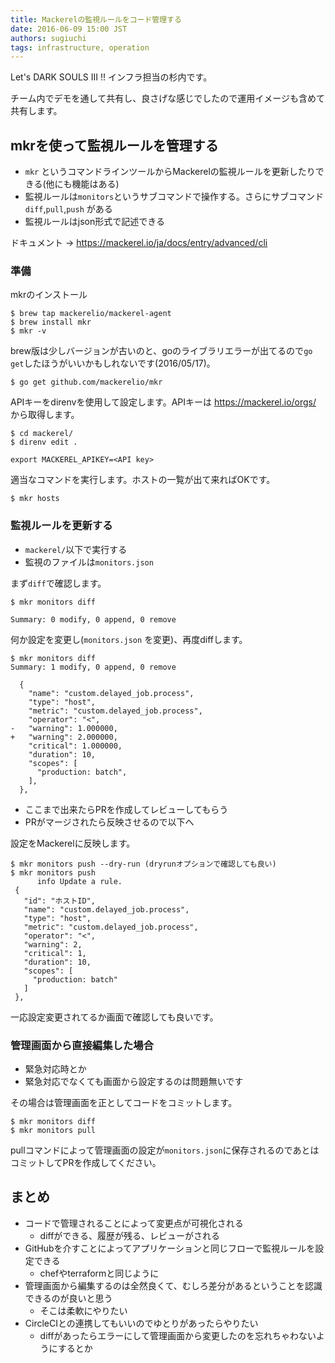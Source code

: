 ```yaml
---
title: Mackerelの監視ルールをコード管理する
date: 2016-06-09 15:00 JST
authors: sugiuchi
tags: infrastructure, operation
---
```

Let's DARK SOULS Ⅲ !! インフラ担当の杉内です。

チーム内でデモを通して共有し、良さげな感じでしたので運用イメージも含めて共有します。

<!--more-->

## mkrを使って監視ルールを管理する

- `mkr` というコマンドラインツールからMackerelの監視ルールを更新したりできる(他にも機能はある)
- 監視ルールは`monitors`というサブコマンドで操作する。さらにサブコマンド `diff`,`pull`,`push` がある
- 監視ルールはjson形式で記述できる

ドキュメント → https://mackerel.io/ja/docs/entry/advanced/cli

### 準備

mkrのインストール

```
$ brew tap mackerelio/mackerel-agent
$ brew install mkr
$ mkr -v
```

brew版は少しバージョンが古いのと、goのライブラリエラーが出てるので`go get`したほうがいいかもしれないです(2016/05/17)。

```
$ go get github.com/mackerelio/mkr
```

APIキーをdirenvを使用して設定します。APIキーは https://mackerel.io/orgs/<Organization> から取得します。

```
$ cd mackerel/
$ direnv edit .

export MACKEREL_APIKEY=<API key>
```

適当なコマンドを実行します。ホストの一覧が出て来ればOKです。

```
$ mkr hosts
```

### 監視ルールを更新する

- `mackerel/`以下で実行する
- 監視のファイルは`monitors.json`

まず`diff`で確認します。

```
$ mkr monitors diff

Summary: 0 modify, 0 append, 0 remove
```

何か設定を変更し(`monitors.json` を変更)、再度diffします。

```
$ mkr monitors diff
Summary: 1 modify, 0 append, 0 remove

  {
    "name": "custom.delayed_job.process",
    "type": "host",
    "metric": "custom.delayed_job.process",
    "operator": "<",
-   "warning": 1.000000,
+   "warning": 2.000000,
    "critical": 1.000000,
    "duration": 10,
    "scopes": [
      "production: batch",
    ],
  },
```

- ここまで出来たらPRを作成してレビューしてもらう
- PRがマージされたら反映させるので以下へ

設定をMackerelに反映します。

```
$ mkr monitors push --dry-run (dryrunオプションで確認しても良い)
$ mkr monitors push
      info Update a rule.
 {
   "id": "ホストID",
   "name": "custom.delayed_job.process",
   "type": "host",
   "metric": "custom.delayed_job.process",
   "operator": "<",
   "warning": 2,
   "critical": 1,
   "duration": 10,
   "scopes": [
     "production: batch"
   ]
 },
```

一応設定変更されてるか画面で確認しても良いです。

### 管理画面から直接編集した場合

- 緊急対応時とか
- 緊急対応でなくても画面から設定するのは問題無いです

その場合は管理画面を正としてコードをコミットします。

```
$ mkr monitors diff
$ mkr monitors pull
```

pullコマンドによって管理画面の設定が`monitors.json`に保存されるのであとはコミットしてPRを作成してください。

## まとめ

- コードで管理されることによって変更点が可視化される
  - diffができる、履歴が残る、レビューがされる
- GitHubを介すことによってアプリケーションと同じフローで監視ルールを設定できる
  - chefやterraformと同じように
- 管理画面から編集するのは全然良くて、むしろ差分があるということを認識できるのが良いと思う
  - そこは柔軟にやりたい
- CircleCIとの連携してもいいのでゆとりがあったらやりたい
  - diffがあったらエラーにして管理画面から変更したのを忘れちゃわないようにするとか

